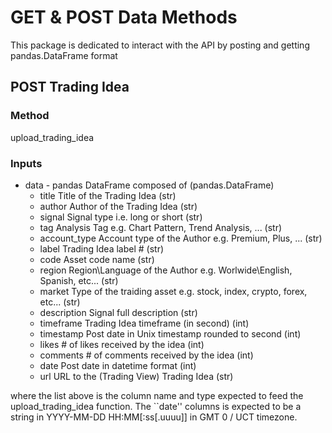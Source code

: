 # GET & POST Data Methods

This package is dedicated to interact with the API by posting and getting pandas.DataFrame format

## POST Trading Idea

### Method

upload_trading_idea

### Inputs

- data  - pandas DataFrame composed of                                                        (pandas.DataFrame)
    - title           Title of the Trading Idea                                               (str)
    - author          Author of the Trading Idea                                              (str)
    - signal          Signal type i.e. long or short                                          (str)
    - tag             Analysis Tag e.g. Chart Pattern, Trend Analysis, ...                    (str)
    - account_type    Account type of the Author e.g. Premium, Plus, ...                      (str)
    - label           Trading Idea label #                                                    (str)
    - code            Asset code name                                                         (str)
    - region          Region\Language of the Author e.g. Worlwide\English, Spanish, etc...    (str)
    - market          Type of the traiding asset e.g. stock, index, crypto, forex, etc...     (str)
    - description     Signal full description                                                 (str)
    - timeframe       Trading Idea timeframe (in second)                                      (int)
    - timestamp       Post date in Unix timestamp rounded to second                           (int)
    - likes           # of likes received by the idea                                         (int)
    - comments        # of comments received by the idea                                      (int)
    - date            Post date in datetime format                                            (int)
    - url             URL to the (Trading View) Trading Idea                                  (str)

where the list above is the column name and type expected to feed the upload_trading_idea function.
The ``date'' columns is expected to be a string in YYYY-MM-DD HH:MM[:ss[.uuuu]] in GMT 0 / UCT timezone.